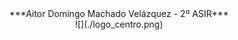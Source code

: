 <center>***Aitor Domingo Machado Velázquez - 2º ASIR***</center> 

<center>![](./logo_centro.png)</center>
